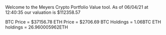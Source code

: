 Welcome to the Meyers Crypto Portfolio Value tool. 
As of 06/04/21 at 12:40:35 our valuation is $112358.57 

BTC Price = $37156.78
 ETH Price = $2706.69
BTC Holdings = 1.06BTC
 ETH holdings = 26.960005962ETH 
